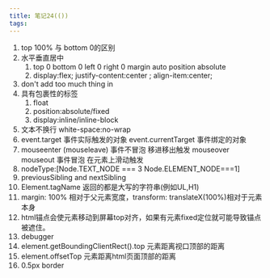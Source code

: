 ```yaml
---
title: 笔记24(())
tags:
---
```

1. top 100% 与 bottom 0的区别
2. 水平垂直居中 
    1. top 0 bottom 0 left 0 right 0 margin auto position absolute 
    2. display:flex; justify-content:center ; align-item:center;
3. don't add too much thing in <a>
4. 具有包裹性的标签
    1. float
    2. position:absolute/fixed
    3. display:inline/inline-block
5. 文本不换行 white-space:no-wrap
6. event.target 事件实际触发的对象
    event.currentTarget 事件绑定的对象
7. mouseenter (mouseleave) 事件不冒泡 移进移出触发
   mouseover mouseout 事件冒泡 在元素上滑动触发
8. nodeType:[Node.TEXT_NODE === 3        Node.ELEMENT_NODE===1]
9. previousSibling and nextSibling
10. Element.tagName 返回的都是大写的字符串(例如UL,H1)
11. margin: 100% 相对于父元素宽度，transform: translateX(100%)相对于元素本身
12. html锚点会使元素移动到屏幕top对齐，如果有元素fixed定位就可能导致锚点被遮住。
13. debugger
14. element.getBoundingClientRect().top 元素距离视口顶部的距离 
15. element.offsetTop   元素距离html页面顶部的距离
16. 0.5px border



